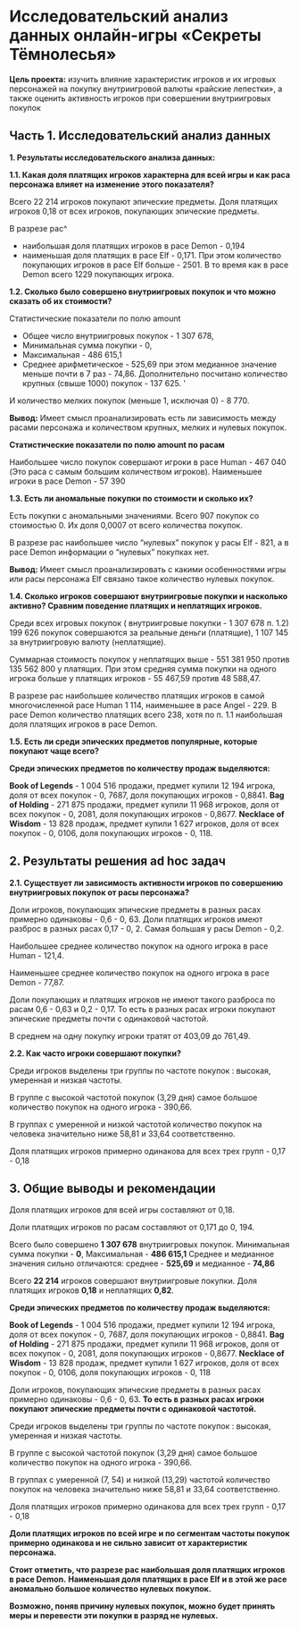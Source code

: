 # Исследовательский анализ данных онлайн-игры «Секреты Тёмнолесья»

**Цель проекта:** изучить влияние характеристик игроков и их игровых персонажей на покупку внутриигровой валюты «райские лепестки», а также оценить активность игроков при совершении внутриигровых покупок

## Часть 1. Исследовательский анализ данных

**1. Результаты исследовательского анализа данных:**

**1.1. Какая доля платящих игроков характерна для всей игры и как раса персонажа влияет на изменение этого показателя?**
   
Всего 22 214 игроков покупают эпические предметы.
Доля платящих игроков 0,18 от всех игроков,  покупающих эпические предметы.

В разрезе рас^
- наибольшая доля платящих игроков в расе Demon - 0,194
- наименьшая доля платящих в расе Elf - 0,171. 
При этом количество покупающих игроков в расе Elf больше - 2501. В то время как в расе Demon всего 1229 покупающих игрока. 

**1.2. Сколько было совершено внутриигровых покупок и что можно сказать об их стоимости?**

Статистические показатели по полю amount

- Общее число внутриигровых покупок - 1 307 678,
- Минимальная сумма покупки  - 0,
- Максимальная - 486 615,1
- Среднее арифметическое - 525,69 при этом медианное значение меньше почти в  7 раз  - 74,86. 
Дополнительно посчитано количество крупных (свыше 1000)  покупок  - 137 625. '
 
И количество мелких покупок (меньше 1, исключая 0) -  8 770. 

**Вывод:** Имеет смысл проанализировать есть ли зависимость между расами персонажа и количеством крупных, мелких и нулевых покупок.

**Статистические показатели по полю amount по расам**

Наибольшее число покупок совершают игроки в расе Human - 467 040 (Это раса с самым большим количеством игроков).
Наименьшее  игроки в расе Demon - 57 390

**1.3. Есть ли аномальные покупки по стоимости и сколько их?**

Есть покупки с аномальными значениями. Всего 907 покупок со стоимостью 0. Их доля 0,0007 от всего количества покупок.

В разрезе рас наибольшее число “нулевых” покупок у расы Elf - 821, а в расе Demon информации о “нулевых” покупках нет.

**Вывод:** Имеет смысл проанализировать с какими особенностями игры или расы персонажа Elf связано такое количество нулевых  покупок.

**1.4. Сколько игроков совершают внутриигровые покупки и насколько активно? Сравним поведение платящих и неплатящих игроков.**

Среди всех игровых покупок ( внутриигровые покупки - 1 307 678 п. 1.2) 
199 626 покупок совершаются за реальные деньги (платящие),
1 107 145 за внутриигровую валюту (неплатящие). 

Суммарная стоимость покупок у неплатящих выше - 551 381 950 против 135 562 800 у платящих. При этом средняя сумма покупки на одного игрока больше у платящих игроков - 55 467,59 против 48 588,47.

В разрезе рас наибольшее количество платящих игроков в самой многочисленной расе Human 1 114, наименьшее в расе Angel - 229. В расе Demon количество платящих всего 238, хотя по п. 1.1  наибольшая доля платящих игроков в расе Demon.

**1.5. Есть ли среди эпических предметов популярные, которые покупают чаще всего?**

**Среди эпических предметов по количеству продаж выделяются:**

**Book of Legends** - 1 004 516 продажи, предмет купили 12 194 игрока,  доля от всех покупок - 0, 7687, доля покупающих игроков - 0,8841.
**Bag of Holding** - 271 875 продажи, предмет купили 11 968 игроков,  доля от всех покупок - 0, 2081, доля покупающих игроков - 0,8677.
**Necklace of Wisdom** - 13 828 продаж, предмет купили 1 627 игроков,  доля от всех покупок - 0, 0106, доля покупающих игроков - 0, 118.

## 2. Результаты решения ad hoc задач

**2.1. Существует ли зависимость активности игроков по совершению внутриигровых покупок от расы персонажа?**

Доли игроков, покупающих эпические предметы в разных расах примерно одинаковы - 0,6 - 0, 63.
Доли платящих игроков имеют разброс в разных расах  0,17 - 0, 2. Самая большая у расы Demon - 0,2.

Наибольшее среднее количество покупок на одного игрока в расе Human  - 121,4.

Наименьшее среднее количество покупок на одного игрока в расе Demon - 77,87.

Доли покупающих и платящих игроков не имеют такого разброса по расам 0,6 - 0,63 и 0,2 - 0,17. То есть в разных расах игроки покупают эпические предметы почти с одинаковой частотой.

В среднем на одну покупку игроки тратят от 403,09 до 761,49.

**2.2. Как часто игроки совершают покупки?**

Среди игроков выделены три группы по частоте покупок : высокая, умеренная и низкая частоты.

В группе с высокой частотой покупок (3,29 дня) самое большое количество покупок на одного игрока - 390,66.

В группах с умеренной и низкой частотой количество покупок на человека значительно ниже 58,81 и 33,64 соответственно.

Доля платящих игроков примерно одинакова для всех трех групп - 0,17 - 0,18

## 3. Общие выводы и рекомендации

Доля платящих игроков для всей игры  составляют от 0,18.

Доли платящих игроков по расам составляют от 0,171 до 0, 194.

Всего было совершено **1 307 678** внутриигровых покупок. 
Минимальная сумма покупки  - **0**,
Максимальная - **486 615,1**
Среднее и медианное значения сильно отличаются: среднее - **525,69** и медианное - **74,86**

Всего **22 214**  игроков совершают внутриигровые покупки.
Доля платящих игроков **0,18** и  неплатящих **0,82**.

**Среди эпических предметов по количеству продаж выделяются:**

**Book of Legends** - 1 004 516 продажи, предмет купили 12 194 игрока,  доля от всех покупок - 0, 7687, доля покупающих игроков - 0,8841.
**Bag of Holding** - 271 875 продажи, предмет купили 11 968 игроков,  доля от всех покупок - 0, 2081, доля покупающих игроков - 0,8677.
**Necklace of Wisdom** - 13 828 продаж, предмет купили 1 627 игроков,  доля от всех покупок - 0, 0106, доля покупающих игроков - 0, 118

Доли игроков, покупающих эпические предметы в разных расах примерно одинаковы - 0,6 - 0, 63.
**То есть в разных расах игроки покупают эпические предметы почти с одинаковой частотой.**

Среди игроков выделены три группы по частоте покупок : высокая, умеренная и низкая частоты.

В группе с высокой частотой покупок (3,29 дня) самое большое количество покупок на одного игрока - 390,66.

В группах с умеренной (7, 54) и низкой (13,29) частотой количество покупок на человека значительно ниже 58,81 и 33,64 соответственно.

Доля платящих игроков примерно одинакова для всех трех групп - 0,17 - 0,18

**Доли платящих игроков по всей игре и по сегментам частоты покупок примерно одинакова и не сильно зависит от характеристик персонажа.**

**Стоит отметить, что разрезе рас наибольшая доля платящих игроков в расе Demon.**
**Наименьшая доля платящих в расе Elf и в этой же расе аномально большое количество нулевых покупок.**

**Возможно, поняв причину нулевых покупок, можно будет принять меры и перевести эти покупки  в разряд не нулевых.**



